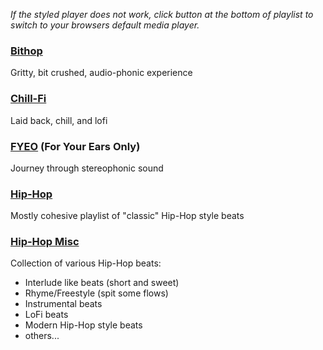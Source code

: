 _If the styled player does not work, click button at the bottom of playlist to switch to your browsers default media player._

### [Bithop](./playlists/bithop.html)
Gritty, bit crushed, audio-phonic experience

### [Chill-Fi](./playlists/chillfi.html)
Laid back, chill, and lofi

### [FYEO](./playlists/fyeo.html) (For Your Ears Only)
Journey through stereophonic sound 

### [Hip-Hop](./playlists/hiphop.html)
Mostly cohesive playlist of "classic" Hip-Hop style beats

### [Hip-Hop Misc](./playlists/hiphopmisc.html)
Collection of various Hip-Hop beats:
- Interlude like beats (short and sweet)
- Rhyme/Freestyle (spit some flows)
- Instrumental beats
- LoFi beats
- Modern Hip-Hop style beats
- others...





